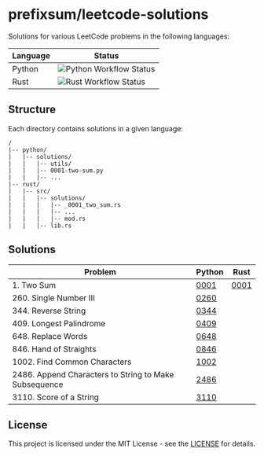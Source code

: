 # prefixsum/leetcode-solutions

Solutions for various LeetCode problems in the following languages:

| Language | Status                                                                                                                 |
| -------- | ---------------------------------------------------------------------------------------------------------------------- |
| Python   | ![Python Workflow Status](https://github.com/prefixsum/leetcode-solutions/actions/workflows/test-python.yml/badge.svg) |
| Rust     | ![Rust Workflow Status](https://github.com/prefixsum/leetcode-solutions/actions/workflows/test-rust.yml/badge.svg)     |

## Structure

Each directory contains solutions in a given language:

```
/
|-- python/
|   |-- solutions/
|   |   |-- utils/
|   |   |-- 0001-two-sum.py
|   |   |-- ...
|-- rust/
|   |-- src/
|   |   |-- solutions/
|   |   |   |-- _0001_two_sum.rs
|   |   |   |-- ...
|   |   |   |-- mod.rs
|   |   |-- lib.rs
```

## Solutions

| Problem                                               | Python                                                                           | Rust                                        |
| ----------------------------------------------------- | -------------------------------------------------------------------------------- | ------------------------------------------- |
| 1. Two Sum                                            | [0001](python/solutions/0001-two-sum.py)                                         | [0001](rust/src/solutions/_0001_two_sum.rs) |
| 260. Single Number III                                | [0260](python/solutions/0260-single-number-iii.py)                               |                                             |
| 344. Reverse String                                   | [0344](python/solutions/0344-reverse-string.py)                                  |                                             |
| 409. Longest Palindrome                               | [0409](python/solutions/0409-longest-palindrome.py)                              |                                             |
| 648. Replace Words                                    | [0648](0648-replace-words.py)                                                    |                                             |
| 846. Hand of Straights                                | [0846](python/solutions/0846-hand-of-straights.py)                               |                                             |
| 1002. Find Common Characters                          | [1002](python/solutions/1002-find-common-characters.py)                          |                                             |
| 2486. Append Characters to String to Make Subsequence | [2486](python/solutions/2486-append-characters-to-string-to-make-subsequence.py) |                                             |
| 3110. Score of a String                               | [3110](python/solutions/3110-score-of-a-string.py)                               |                                             |

## License

This project is licensed under the MIT License - see the [LICENSE](LICENSE) for details.
